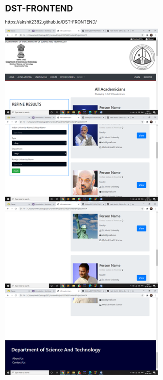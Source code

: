 # DST-FRONTEND

https://akshit2382.github.io/DST-FRONTEND/

![](screenshots/ss1.png)
![](screenshots/ss2.png)
![](screenshots/ss3.png)
![](screenshots/ss4.png)


